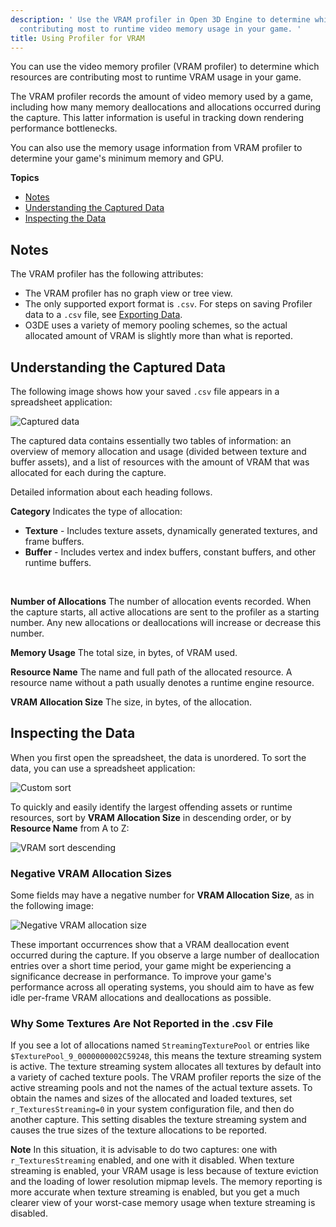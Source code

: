 ```yaml
---
description: ' Use the VRAM profiler in Open 3D Engine to determine which resources are
  contributing most to runtime video memory usage in your game. '
title: Using Profiler for VRAM
---
```


You can use the video memory profiler (VRAM profiler) to determine which resources are contributing most to runtime VRAM usage in your game.

 The VRAM profiler records the amount of video memory used by a game, including how many memory deallocations and allocations occurred during the capture. This latter information is useful in tracking down rendering performance bottlenecks.

 You can also use the memory usage information from VRAM profiler to determine your game's minimum memory and GPU.

**Topics**
+ [Notes](#profiler-vram-limitations)
+ [Understanding the Captured Data](#profiler-vram-understanding-captured-data)
+ [Inspecting the Data](#profiler-vram-inspecting-the-data)

## Notes 

The VRAM profiler has the following attributes:
+ The VRAM profiler has no graph view or tree view.
+ The only supported export format is `.csv`. For steps on saving Profiler data to a `.csv` file, see [Exporting Data](/docs/userguide/debugging/profiling/using#profiler-exporting-data).
+ O3DE uses a variety of memory pooling schemes, so the actual allocated amount of VRAM is slightly more than what is reported.

## Understanding the Captured Data 

The following image shows how your saved `.csv` file appears in a spreadsheet application:

![Captured data](/images/user-guide/profiler-vram-captured-data.png)

The captured data contains essentially two tables of information: an overview of memory allocation and usage (divided between texture and buffer assets), and a list of resources with the amount of VRAM that was allocated for each during the capture.

Detailed information about each heading follows.

**Category**
Indicates the type of allocation:
+  **Texture** - Includes texture assets, dynamically generated textures, and frame buffers.
+  **Buffer** - Includes vertex and index buffers, constant buffers, and other runtime buffers.

   

**Number of Allocations**
The number of allocation events recorded. When the capture starts, all active allocations are sent to the profiler as a starting number. Any new allocations or deallocations will increase or decrease this number.

**Memory Usage**
The total size, in bytes, of VRAM used.

**Resource Name**
The name and full path of the allocated resource. A resource name without a path usually denotes a runtime engine resource.

**VRAM Allocation Size**
The size, in bytes, of the allocation.

## Inspecting the Data 

When you first open the spreadsheet, the data is unordered. To sort the data, you can use a spreadsheet application:

![Custom sort](/images/user-guide/profiler-vram-sort-custom.png)

To quickly and easily identify the largest offending assets or runtime resources, sort by **VRAM Allocation Size** in descending order, or by **Resource Name** from A to Z:

![VRAM sort descending](/images/user-guide/profiler-vram-sort-descending.png)

### Negative VRAM Allocation Sizes 

 Some fields may have a negative number for **VRAM Allocation Size**, as in the following image:

![Negative VRAM allocation size](/images/user-guide/profiler-vram-negative-allocation.png)

These important occurrences show that a VRAM deallocation event occurred during the capture. If you observe a large number of deallocation entries over a short time period, your game might be experiencing a significance decrease in performance. To improve your game's performance across all operating systems, you should aim to have as few idle per-frame VRAM allocations and deallocations as possible.

### Why Some Textures Are Not Reported in the .csv File 

If you see a lot of allocations named `StreamingTexturePool` or entries like `$TexturePool_9_0000000002C59248`, this means the texture streaming system is active. The texture streaming system allocates all textures by default into a variety of cached texture pools. The VRAM profiler reports the size of the active streaming pools and not the names of the actual texture assets. To obtain the names and sizes of the allocated and loaded textures, set `r_TexturesStreaming=0` in your system configuration file, and then do another capture. This setting disables the texture streaming system and causes the true sizes of the texture allocations to be reported.

**Note**
In this situation, it is advisable to do two captures: one with `r_TexturesStreaming` enabled, and one with it disabled. When texture streaming is enabled, your VRAM usage is less because of texture eviction and the loading of lower resolution mipmap levels. The memory reporting is more accurate when texture streaming is enabled, but you get a much clearer view of your worst-case memory usage when texture streaming is disabled.
